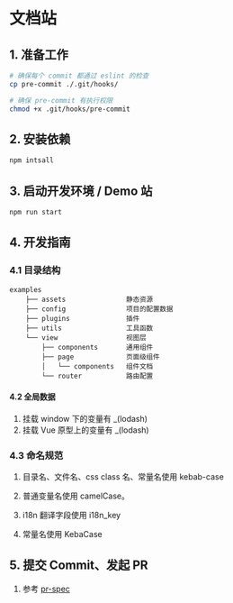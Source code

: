 # 文档站

## 1. 准备工作

```bash
# 确保每个 commit 都通过 eslint 的检查
cp pre-commit ./.git/hooks/

# 确保 pre-commit 有执行权限
chmod +x .git/hooks/pre-commit
```

## 2. 安装依赖

```bash
npm intsall
```

## 3. 启动开发环境 / Demo 站

```bash
npm run start
```


## 4. 开发指南

### 4.1 目录结构

```
examples
    ├── assets               静态资源
    ├── config               项目的配置数据
    ├── plugins              插件
    ├── utils                工具函数
    └── view                 视图层 
        ├── components       通用组件
        ├── page             页面级组件
        │   └── components   组件文档 
        └── router           路由配置
```

#### 4.2 全局数据

1. 挂载 window 下的变量有 _(lodash)
1. 挂载 Vue 原型上的变量有 _(lodash)


### 4.3 命名规范

1. 目录名、文件名、css class 名、常量名使用 kebab-case

2. 普通变量名使用 camelCase。

3. i18n 翻译字段使用 i18n_key

4. 常量名使用 KebaCase

## 5. 提交 Commit、发起 PR
1. 参考 [pr-spec](../project/pr-spec.md)